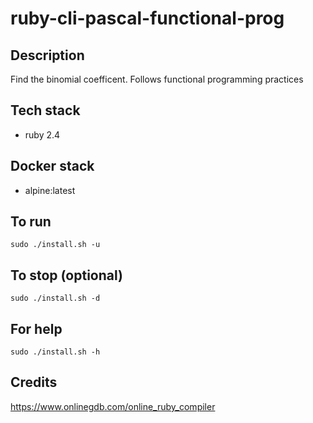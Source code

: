 # ruby-cli-pascal-functional-prog

## Description
Find the binomial coefficent.
Follows functional programming practices

## Tech stack
- ruby 2.4

## Docker stack
- alpine:latest

## To run
`sudo ./install.sh -u`

## To stop (optional)
`sudo ./install.sh -d`

## For help
`sudo ./install.sh -h`

## Credits
https://www.onlinegdb.com/online_ruby_compiler
